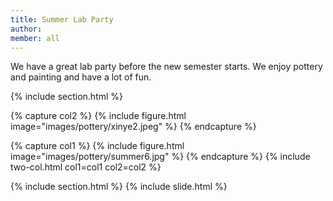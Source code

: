 ```yaml
---
title: Summer Lab Party
author: 
member: all
---
```


We have a great lab party before the new semester starts. We enjoy pottery and painting and have a lot of fun. 

{% include section.html %}

{% capture col2 %} 
{%
  include figure.html
  image="images/pottery/xinye2.jpeg"
%}
{% endcapture %}

{% capture col1 %}
{%
  include figure.html
  image="images/pottery/summer6.jpg"
%}
{% endcapture %}
{% include two-col.html col1=col1 col2=col2 %}

{% include section.html %}
{% include slide.html %}


